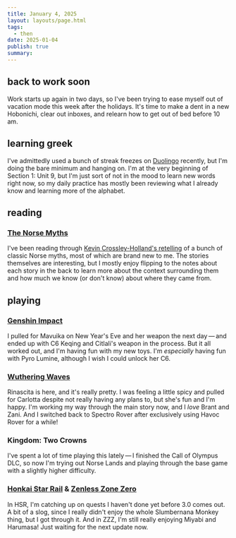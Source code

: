```yaml
---
title: January 4, 2025
layout: layouts/page.html
tags:
  - then
date: 2025-01-04
publish: true
summary: 
---
```

## back to work soon
Work starts up again in two days, so I've been trying to ease myself out of vacation mode this week after the holidays. It's time to make a dent in a new Hobonichi, clear out inboxes, and relearn how to get out of bed before 10 am.

## learning greek
I've admittedly used a bunch of streak freezes on [Duolingo](https://www.duolingo.com/profile/jilliangmeehan) recently, but I'm doing the bare minimum and hanging on. I'm at the very beginning of Section 1: Unit 9, but I'm just sort of not in the mood to learn new words right now, so my daily practice has mostly been reviewing what I already know and learning more of the alphabet.

## reading
### [The Norse Myths](../../books/reading/The%20Norse%20Myths.md)
I've been reading through [Kevin Crossley-Holland's retelling](https://50wattsbooks.com/products/the-norse-myths-the-pantheon-fairy-tale-and-folklore-library) of a bunch of classic Norse myths, most of which are brand new to me. The stories themselves are interesting, but I mostly enjoy flipping to the notes about each story in the back to learn more about the context surrounding them and how much we know (or don't know) about where they came from.

## playing
### [Genshin Impact](../../games/Genshin%20Impact/index.md)
I pulled for Mavuika on New Year's Eve and her weapon the next day — and ended up with C6 Keqing and Citlali's weapon in the process. But it all worked out, and I'm having fun with my new toys. I'm *especially* having fun with Pyro Lumine, although I wish I could unlock her C6.

### [Wuthering Waves](../../games/playing/Wuthering%20Waves/index.md)
Rinascita is here, and it's really pretty. I was feeling a little spicy and pulled for Carlotta despite not really having any plans to, but she's fun and I'm happy. I'm working my way through the main story now, and I *love* Brant and Zani. And I switched back to Spectro Rover after exclusively using Havoc Rover for a while!

### Kingdom: Two Crowns
I've spent a lot of time playing this lately — I finished the Call of Olympus DLC, so now I'm trying out Norse Lands and playing through the base game with a slightly higher difficulty. 

### [Honkai Star Rail](../../games/playing/Honkai%20Star%20Rail/index.md) & [Zenless Zone Zero](../../games/playing/Zenless%20Zone%20Zero/index.md)
In HSR, I'm catching up on quests I haven't done yet before 3.0 comes out. A bit of a slog, since I really didn't enjoy the whole Slumbernana Monkey thing, but I got through it. And in ZZZ, I'm still really enjoying Miyabi and Harumasa! Just waiting for the next update now.